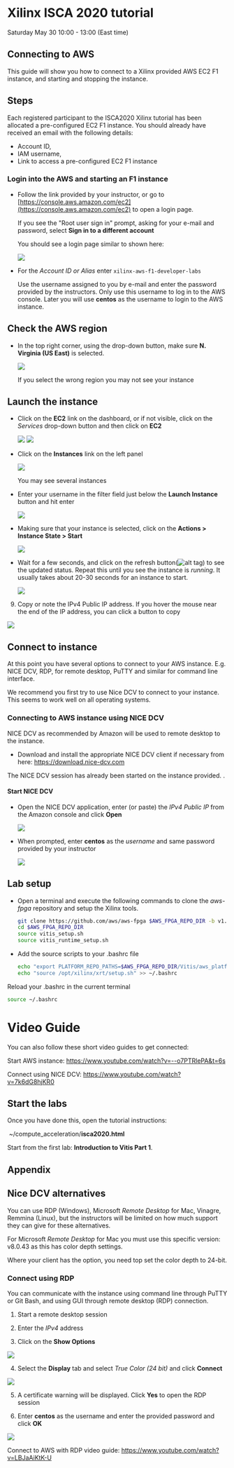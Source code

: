 # Xilinx ISCA 2020 tutorial

Saturday May 30 10:00 - 13:00 (East time)

## Connecting to AWS

This  guide will show you how to connect to a Xilinx provided AWS EC2 F1 instance, and starting and stopping the instance. 

## Steps
Each registered participant to the ISCA2020 Xilinx tutorial has been allocated a pre-configured EC2 F1 instance. You should already have received an email with the following details:  

- Account ID,
- IAM username,
- Link to access a pre-configured EC2 F1 instance

### Login into the AWS and starting an F1 instance

* Follow the link provided by your instructor, or go to [https://console.aws.amazon.com/ec2](https://console.aws.amazon.com/ec2) to open a login page.

  If you see the "Root user sign in" prompt, asking for your e-mail and password, select **Sign in to a different account**

  You should see a login page similar to shown here:

  ![](images/connecting_lab/FigConnectingLab-1.png)

* For the *Account ID or Alias* enter `xilinx-aws-f1-developer-labs`  

  Use the username assigned to you by e-mail and enter the password provided by the instructors. Only use this username to log in to the AWS console. Later you will use **centos** as the username to login to the AWS instance.   

## Check the AWS region

* In the top right corner, using the drop-down button, make sure **N. Virginia (US East)** is selected. 

  ![](images/connecting_lab/FigConnectingLab-3.png)

  If you select the wrong region you may not see your instance

## Launch the instance

* Click on the **EC2** link on the dashboard, or if not visible, click on the _Services_ drop-down button and then click on **EC2**

  ![](images/connecting_lab/FigConnectingLab-4-1.png)
  ![](images/connecting_lab/FigConnectingLab-4-2.png)

* Click on the **Instances** link on the left panel

  ![](images/connecting_lab/FigConnectingLab-5.png)

  You may see several instances

* Enter your username in the filter field just below the **Launch Instance** button and hit enter

  ![](images/connecting_lab/FigConnectingLab-6.png)

* Making sure that your instance is selected, click on the **Actions > Instance State > Start**

  ![](images/connecting_lab/FigConnectingLab-7.png)

* Wait for a few seconds, and click on the refresh button(![alt tag](./images/Fig-refresh.png)) to see the updated status. Repeat this until you see the instance is *running*. It usually takes about 20-30 seconds for an instance to start. 

  ![](images/connecting_lab/FigConnectingLab-8.png)

9. Copy or note the IPv4 Public IP address. If you hover the mouse near the end of the IP address, you can click a button to copy 

  ![](images/connecting_lab/FigConnectingLab-9.png)



## Connect to instance

At this point you have several options to connect to your AWS instance. E.g. NICE DCV, RDP,  for remote desktop, PuTTY and similar for command line interface.

We recommend you first try to use Nice DCV to connect to your instance. This seems to work well on all operating systems. 

### Connecting to AWS instance using NICE DCV

NICE DCV as recommended by Amazon will be used to remote desktop to the instance.

* Download and install the appropriate NICE DCV client if necessary from here: https://download.nice-dcv.com

The NICE DCV session has already been started on the instance provided. .

#### Start NICE DCV

* Open the NICE DCV application, enter (or paste) the *IPv4 Public IP* from the Amazon console and click **Open**

  ![](./images/nice_dcv.png)

* When prompted, enter **centos** as the *username* and same password provided by your instructor 

  ![](./images/nice_dcv_desktop.png)

## Lab setup

* Open a terminal and execute the following commands to clone the *aws-fpga* repository and setup the Xilinx tools.

  ```sh
  git clone https://github.com/aws/aws-fpga $AWS_FPGA_REPO_DIR -b v1.4.14
  cd $AWS_FPGA_REPO_DIR                                        
  source vitis_setup.sh
  source vitis_runtime_setup.sh
  ```
* Add the source scripts to your .bashrc file 
  
  ```sh
  echo "export PLATFORM_REPO_PATHS=$AWS_FPGA_REPO_DIR/Vitis/aws_platform/xilinx_aws-vu9p-f1_shell-v04261818_201920_2/" >> ~/.bashrc
  echo "source /opt/xilinx/xrt/setup.sh" >> ~/.bashrc
  ```
Reload your .bashrc in the current terminal

  ```sh
  source ~/.bashrc
  ```



# Video Guide

You can also follow these short video guides to get connected:

Start AWS instance: https://www.youtube.com/watch?v=--o7PTRlePA&t=6s

Connect using NICE DCV: https://www.youtube.com/watch?v=7k6dG8hjKR0



## Start the labs

Once you have done this, open the tutorial instructions:

​	~/compute_acceleration/**isca2020.html** 

Start from the first lab: **Introduction to Vitis Part 1**. 



## Appendix

## Nice DCV alternatives

You can use RDP (Windows), Microsoft *Remote Desktop* for Mac, Vinagre, Remmina (Linux), but the instructors will be limited on how much support they can give for these alternatives. 

For Microsoft *Remote Desktop* for Mac you must use this specific version: v8.0.43 as this has color depth settings. 

Where your client has the option, you need top set the color depth to 24-bit. 

### Connect using RDP

You can communicate with the instance using command line through PuTTY or Git Bash, and using GUI through remote desktop (RDP) connection.

1. Start a remote desktop session

1. Enter the *IPv4* address

1. Click on the **Show Options**

  ![](./images/connecting_lab/FigConnectingLab-10.png)

4. Select the **Display** tab and select *True Color (24 bit)* and click **Connect**

  ![](./images/connecting_lab/FigConnectingLab-11.png)

5. A certificate warning will be displayed. Click **Yes** to open the RDP session

6. Enter **centos** as the username and enter the provided password and click **OK**

  ![](./images/connecting_lab/FigConnectingLab-12.png)

Connect to AWS with RDP video guide:  https://www.youtube.com/watch?v=LBJaAiKtK-U

